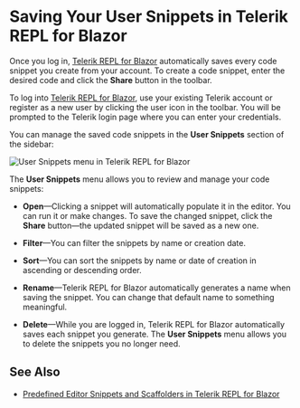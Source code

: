 

# Saving Your User Snippets in Telerik REPL for Blazor

Once you log in, [Telerik REPL for Blazor](https://www.telerik.com/blazor-ui/repl) automatically saves every code snippet you create from your account. To create a code snippet, enter the desired code and click the **Share** button in the toolbar.

To log into [Telerik REPL for Blazor](https://www.telerik.com/blazor-ui/repl), use your existing Telerik account or register as a new user by clicking the user icon in the toolbar. You will be prompted to the Telerik login page where you can enter your credentials.

You can manage the saved code snippets in the **User Snippets** section of the sidebar:

![User Snippets menu in Telerik REPL for Blazor](../images/repl-user-snippets.png)

The **User Snippets** menu allows you to review and manage your code snippets:

* **Open**—Clicking a snippet will automatically populate it in the editor. You can run it or make changes. To save the changed snippet, click the **Share** button—the updated snippet will be saved as a new one.

* **Filter**—You can filter the snippets by name or creation date.

* **Sort**—You can sort the snippets by name or date of creation in ascending or descending order.

* **Rename**—Telerik REPL for Blazor automatically generates a name when saving the snippet. You can change that default name to something meaningful.

* **Delete**—While you are logged in, Telerik REPL for Blazor automatically saves each snippet you generate. The **User Snippets** menu allows you to delete the snippets you no longer need.

## See Also

* [Predefined Editor Snippets and Scaffolders in Telerik REPL for Blazor](slug:blazor-repl-snippets-scaffolders)